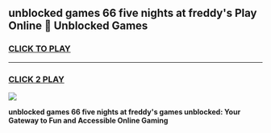 
## unblocked games 66 five nights at freddy's Play Online 👋 Unblocked Games
<h3>
<a href="https://premium.freeplayer.one?title=unblocked_games_66_five_nights_at_freddy's&ref=19F">CLICK TO PLAY</a></h3>
<hr>

<h3>
<a href="https://premium.freeplayer.one?title=unblocked_games_66_five_nights_at_freddy's&ref=19F">CLICK 2 PLAY</a>
  
</h3>

<a href="https://premium.freeplayer.one?title=unblocked_games_66_five_nights_at_freddy's&ref=19F"><img src="https://clearcache.store/games.png"></a>


**unblocked games 66 five nights at freddy's games unblocked: Your Gateway to Fun and Accessible Online Gaming**
